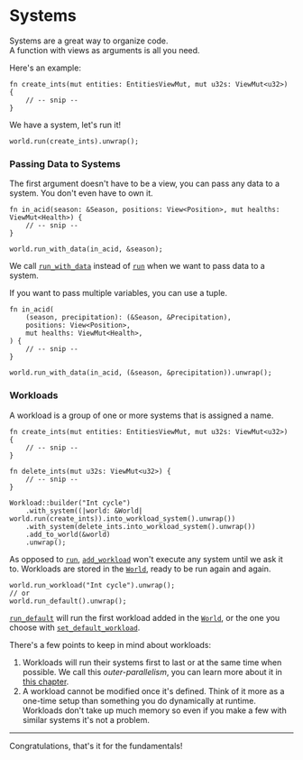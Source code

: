 # Systems

Systems are a great way to organize code.  
A function with views as arguments is all you need.

Here's an example:
```rust, noplaypen
fn create_ints(mut entities: EntitiesViewMut, mut u32s: ViewMut<u32>) {
    // -- snip --
}
```

We have a system, let's run it!

```rust, noplaypen
world.run(create_ints).unwrap();
```

### Passing Data to Systems

The first argument doesn't have to be a view, you can pass any data to a system. You don't even have to own it. 

```rust, noplaypen
fn in_acid(season: &Season, positions: View<Position>, mut healths: ViewMut<Health>) {
    // -- snip --
}

world.run_with_data(in_acid, &season);
```
We call [`run_with_data`](https://docs.rs/shipyard/latest/shipyard/struct.World.html#method.run_with_data) instead of [`run`](https://docs.rs/shipyard/latest/shipyard/struct.World.html#method.run) when we want to pass data to a system.

If you want to pass multiple variables, you can use a tuple.

```rust, noplaypen
fn in_acid(
    (season, precipitation): (&Season, &Precipitation),
    positions: View<Position>,
    mut healths: ViewMut<Health>,
) {
    // -- snip --
}

world.run_with_data(in_acid, (&season, &precipitation)).unwrap();
```

### Workloads

A workload is a group of one or more systems that is assigned a name.  

```rust, noplaypen
fn create_ints(mut entities: EntitiesViewMut, mut u32s: ViewMut<u32>) {
    // -- snip --
}

fn delete_ints(mut u32s: ViewMut<u32>) {
    // -- snip --
}

Workload::builder("Int cycle")
    .with_system((|world: &World| world.run(create_ints)).into_workload_system().unwrap())
    .with_system(delete_ints.into_workload_system().unwrap())
    .add_to_world(&world)
    .unwrap();
```

As opposed to [`run`](https://docs.rs/shipyard/latest/shipyard/struct.World.html#method.run), [`add_workload`](https://docs.rs/shipyard/latest/shipyard/struct.World.html#method.add_workload) won't execute any system until we ask it to.
Workloads are stored in the [`World`](https://docs.rs/shipyard/latest/shipyard/struct.World.html), ready to be run again and again.

```rust, noplaypen
world.run_workload("Int cycle").unwrap();
// or
world.run_default().unwrap();
```

[`run_default`](https://docs.rs/shipyard/latest/shipyard/struct.World.html) will run the first workload added in the [`World`](https://docs.rs/shipyard/latest/shipyard/struct.World.html#method.run_default), or the one you choose with [`set_default_workload`](https://docs.rs/shipyard/latest/shipyard/struct.World.html#method.set_default_workload).

There's a few points to keep in mind about workloads:
1. Workloads will run their systems first to last or at the same time when possible. We call this _outer-parallelism_, you can learn more about it in [this chapter](../going-further/parallelism.md).
2. A workload cannot be modified once it's defined. Think of it more as a one-time setup than something you do dynamically at runtime. Workloads don't take up much memory so even if you make a few with similar systems it's not a problem.

---

Congratulations, that's it for the fundamentals!  
